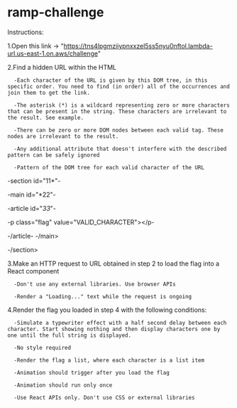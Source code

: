 # ramp-challenge

Instructions:

1.Open this link -> "https://tns4lpgmziiypnxxzel5ss5nyu0nftol.lambda-url.us-east-1.on.aws/challenge"

2.Find a hidden URL within the HTML

      -Each character of the URL is given by this DOM tree, in this specific order. You need to find (in order) all of the occurrences and join them to get the link.
      
      -The asterisk (*) is a wildcard representing zero or more characters that can be present in the string. These characters are irrelevant to the result. See example.
      
      -There can be zero or more DOM nodes between each valid tag. These nodes are irrelevant to the result.
      
      -Any additional attribute that doesn't interfere with the described pattern can be safely ignored
      
      -Pattern of the DOM tree for each valid character of the URL

-section id="11*"-

 -main id="*22"-
  
-article id="*33*"-
     
 -p class="flag" value="VALID_CHARACTER"></p-

-/article-
  -/main>

-/section>


3.Make an HTTP request to URL obtained in step 2 to load the flag into a React component

      -Don't use any external libraries. Use browser APIs
      
      -Render a "Loading..." text while the request is ongoing
      
4.Render the flag you loaded in step 4 with the following conditions:

      -Simulate a typewriter effect with a half second delay between each character. Start showing nothing and then display characters one by one until the full string is displayed.
      
      -No style required
      
      -Render the flag a list, where each character is a list item
      
      -Animation should trigger after you load the flag
      
      -Animation should run only once
      
      -Use React APIs only. Don't use CSS or external libraries

